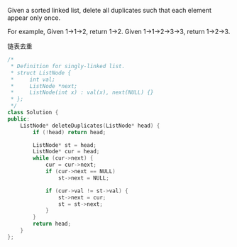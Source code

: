 Given a sorted linked list, delete all duplicates such that each element appear only once.

For example,
Given 1->1->2, return 1->2.
Given 1->1->2->3->3, return 1->2->3.

链表去重

```cpp
/*
 * Definition for singly-linked list.
 * struct ListNode {
 *     int val;
 *     ListNode *next;
 *     ListNode(int x) : val(x), next(NULL) {}
 * };
 */
class Solution {
public:
    ListNode* deleteDuplicates(ListNode* head) {
        if (!head) return head;

        ListNode* st = head;
        ListNode* cur = head;
        while (cur->next) {
            cur = cur->next;
            if (cur->next == NULL)
                st->next = NULL;

            if (cur->val != st->val) {
                st->next = cur;
                st = st->next;
            }
        }
        return head;
    }
};
```
